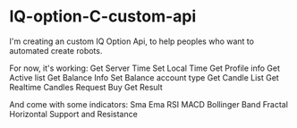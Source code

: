 # IQ-option-C-custom-api
I'm creating an custom IQ Option Api, to help peoples who want to automated create robots.

For now, it's working:
Get Server Time
Set Local Time
Get Profile info
Get Active list
Get Balance Info
Set Balance account type
Get Candle List
Get Realtime Candles
Request Buy
Get Result

And come with some indicators:
Sma
Ema
RSI
MACD
Bollinger Band
Fractal
Horizontal Support and Resistance

